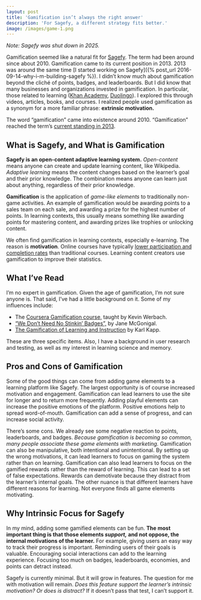 ```yaml
---
layout: post
title: 'Gamification isn’t always the right answer'
description: 'For Sagefy, a different strategy fits better.'
image: /images/game-1.png
---
```


_Note: Sagefy was shut down in 2025._

Gamification seemed like a natural fit for [Sagefy](https://sagefy.org). The term had been around since about 2010. Gamification came to its current position in 2013. 2013 was around the same time [I started working on Sagefy]({% post_url 2016-09-14-why-i-m-building-sagefy %}). I didn’t know much about gamification beyond the cliché of points, badges, and leaderboards. But I did know that many businesses and organizations invested in gamification. In particular, those related to learning ([Khan Academy](https://www.khanacademy.org/), [Duolingo](https://www.duolingo.com/)). I explored this through videos, articles, books, and courses. I realized people used gamification as a synonym for a more familiar phrase: **extrinsic motivation.**

The word “gamification” came into existence around 2010. “Gamification” reached the term’s [current standing in 2013](https://www.google.com/trends/explore?date=all&q=gamification).

## What is Sagefy, and What is Gamification

**Sagefy is an open-content adaptive learning system.** _Open-content_ means anyone can create and update learning content, like Wikipedia. _Adaptive learning_ means the content changes based on the learner’s goal and their prior knowledge. The combination means anyone can learn just about anything, regardless of their prior knowledge.

**Gamification** is the application of _game-like elements_ to traditionally non-game activities. An example of gamification would be awarding points to a sales team on each sale, and awarding a prize for the highest number of points. In learning contexts, this usually means something like awarding points for mastering content, and awarding prizes like trophies or unlocking content.

We often find gamification in learning contexts, especially e-learning. The reason is **motivation**. Online courses have typically [lower participation and completion rates](http://www.katyjordan.com/MOOCproject.html) than traditional courses. Learning content creators use gamification to improve their statistics.

## What I’ve Read

I’m no expert in gamification. Given the age of gamification, I’m not sure anyone is. That said, I’ve had a little background on it. Some of my influences include:

- The [Coursera Gamification course,](https://www.coursera.org/learn/gamification) taught by Kevin Werbach.
- [“We Don’t Need No Stinkin’ Badges”,](http://www.gdcvault.com/play/1014576/We-Don-t-Need-No) by Jane McGonigal.
- [The Gamification of Learning and Instruction](https://www.amazon.com/dp/1118096347/) by Karl Kapp.

These are three specific items. Also, I have a background in user research and testing, as well as my interest in learning science and memory.

## Pros and Cons of Gamification

Some of the good things can come from adding game elements to a learning platform like Sagefy. The largest opportunity is of course increased motivation and engagement. Gamification can lead learners to use the site for longer and to return more frequently. Adding playful elements can increase the positive emotions of the platform. Positive emotions help to spread word-of-mouth. Gamification can add a sense of progress, and can increase social activity.

There’s some cons. We already see some negative reaction to points, leaderboards, and badges. _Because gamification is becoming so common, many people associate these game elements with marketing._ Gamification can also be manipulative, both intentional and unintentional. By setting up the wrong motivations, it can lead learners to focus on gaming the system rather than on learning. Gamification can also lead learners to focus on the gamified rewards rather than the reward of learning. This can lead to a set of false expectations. Rewards can demotivate because they distract from the learner’s internal goals. The other nuance is that different learners have different reasons for learning. Not everyone finds all game elements motivating.

## Why Intrinsic Focus for Sagefy

In my mind, adding some gamified elements can be fun. **The most important thing is that those elements _support,_ and not oppose, the internal motivations of the learner.** For example, giving users an easy way to track their progress is important. Reminding users of their goals is valuable. Encouraging social interactions can add to the learning experience. Focusing too much on badges, leaderboards, economies, and points can detract instead.

Sagefy is currently minimal. But it will grow in features. The question for me with motivation will remain. _Does this feature support the learner’s intrinsic motivation? Or does is distract?_ If it doesn’t pass that test, I can’t support it.
